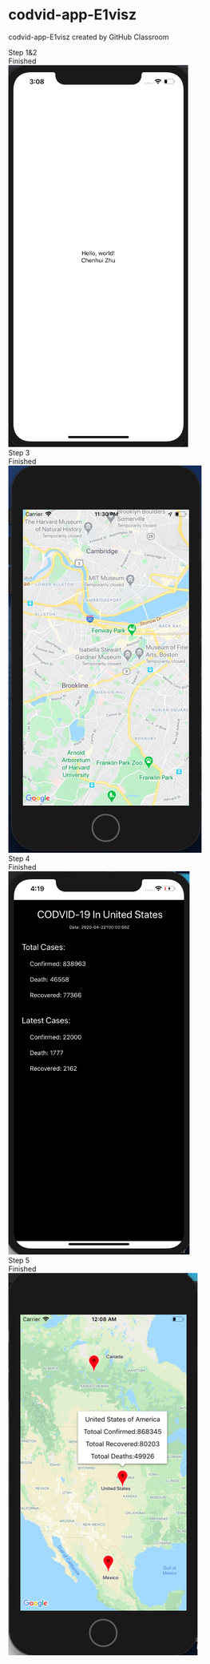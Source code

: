 # codvid-app-E1visz
codvid-app-E1visz created by GitHub Classroom

 
Step 1&2   
Finished   
 <img src="Step1&2/step1&2.png">   
Step 3   
Finished   
<img src="Step3/step3.png">   
Step 4   
Finished   
<img src="Step4/step4.png">   
Step 5   
Finished   
<img src="Step5/step5map.png">   
